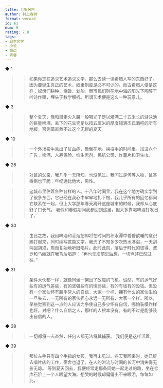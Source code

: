 ```yaml
---
title: 且听风吟
author: 村上春树
format: weread
id: 61
num: 9
rating: 7.8
tags:
- 日本文学
- 小说
- 命运
- 青春
---
```


◆ 1

>> 如果你志在追求艺术追求文学，那么去读一读希腊人写的东西好了。因为要诞生真正的艺术，奴隶制度是必不可少的。而古希腊人便是这样：奴隶们耕种、烧饭、划船，而市民们则在地中海的阳光下陶醉于吟诗作赋，埋头于数学解析。所谓艺术便是这么一种玩意儿。


◆ 3

>> 整个夏天，我和鼠走火入魔一般喝光了足以灌满二十五米长的游泳池的巨量啤酒，丢下的花生壳足以按五厘米的厚度铺满杰氏酒吧的所有地板。否则简直熬不过这个无聊的夏天。


◆ 10

>> 一个外场投手急出了贫血症，晕倒在地。换投手的时间里，加进六个广告：啤酒、人寿保险、维生素剂、民航公司、炸薯片和卫生巾。


◆ 28

>> 对鼠的父亲，我几乎一无所知，也没见过。我问过是何等人物，鼠答得倒也干脆：年纪远比他大，男性。

>> 这城市里住着各种各样的人。十八年时间里，我在这个地方确实学到了很多东西，它已经在我心中牢牢地扎下根，我几乎所有的回忆都同它联系在一起，但上大学那年春天离开这座城市的时候，我却从心底舒了口长气。
暑假和春假期间我都回到这里，但大多靠喝啤酒打发日子。


◆ 30

>> 由此之故，我用啤酒和香烟把即将在时间的积水潭中昏昏欲睡的意识踢打起来，同时续写这篇文字。我洗了不知多少次热水淋浴，一天刮两回胡须，周而复始地听旧唱片。此时此刻，落后于时代的彼得、波罗和马丽就在我背后唱道：
“再也无须前思后想，一切岂非已然过往。”


◆ 31

>> 条件大伙都一样，就像同坐一架出了故障的飞机。诚然，有的运气好些有的运气差些，有的坚强些有的懦弱些，有的有钱有的没钱。但没有一个家伙怀有超乎常人的自信，大家一个样，拥有什么的家伙生怕一旦失去，一无所有的家伙担心永远一无所有，大家一个样。所以，早些觉察到这一点的人应该力争使自己多少怀有自信，哪怕装模作样也好，对吧？什么自信之人，那样的人根本没有，有的不过是能够装出自信的人。


◆ 38

>> 一切都将一去杳然，任何人都无法将其捕获。
我们便是这样活着。


◆ 39

>> 那位左手只有四个手指的女孩，我再未见过。冬天我回来时，她已辞去唱片店的工作，宿舍也退了，在人的洪流与时间的长河中消失得无影无踪。
等到夏天回去，我便经常走那条同她一起走过的路，坐在仓库石阶上一个人眼望大海。想哭的时候却偏偏出不来眼泪，每每如此。




